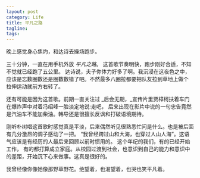 ```yaml
---
layout: post
category: Life
title: 平凡之路
tagline:
tags:
---
```


晚上感觉身心焦灼，和达诗去操场跑步。

三十分钟，一直在用手机外放 _平凡之路_。 这首歌节奏明快，跑步刚好合适，不知不觉就已经跑了五公里。
达诗说，夫子你体力好多了啊。我沉浸在这夜色之中，应该是忘数圈数还是圈数数错了吧。不然最多八圈拉都要把队友拉到草地上做个
拉伸运动就前方右转了。

还有可能是因为这首歌。前期一直关注过 _后会无期，_宣传片里贾樟柯扶着车门在爆炸声中对着冯绍峰一脸淡定地说:走吧，
后来出现在影片中说的一句忠告竟然是汽油车不能加柴油。韩导还是很擅长反讽和打破语境期待。 

刚听朴树唱这首歌时感觉真是平淡，后来偶然听见很熟悉忙问是什么。也是被后面有几分激昂的调子感动了一把。
“我曾经跨过山和大海，也穿过人山人海”。这语气应该是有经历的人最后来回顾以前时惯用的。 这个年纪的我们，有的已经开始工作，
有的都打算成立家庭。从校园过渡到社会，也意识到自己的能力和意识中的差距，开始沉下心来做事。这真是很好的。 

我曾经像你像她像那野草野花。绝望着，也渴望着，也哭也笑平凡着。
